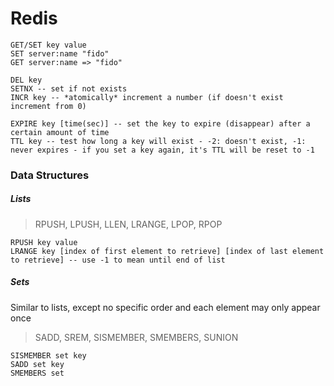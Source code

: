 # Redis
```
GET/SET key value
SET server:name "fido"
GET server:name => "fido"
```
```
DEL key
SETNX -- set if not exists
INCR key -- *atomically* increment a number (if doesn't exist increment from 0)
```
```
EXPIRE key [time(sec)] -- set the key to expire (disappear) after a certain amount of time
TTL key -- test how long a key will exist - -2: doesn't exist, -1: never expires - if you set a key again, it's TTL will be reset to -1
```

### Data Structures
##### Lists
>RPUSH, LPUSH, LLEN, LRANGE, LPOP, RPOP

```
RPUSH key value
LRANGE key [index of first element to retrieve] [index of last element to retrieve] -- use -1 to mean until end of list
```
##### Sets
Similar to lists, except no specific order and each element may only appear once
> SADD, SREM, SISMEMBER, SMEMBERS, SUNION
```
SISMEMBER set key
SADD set key
SMEMBERS set
```
